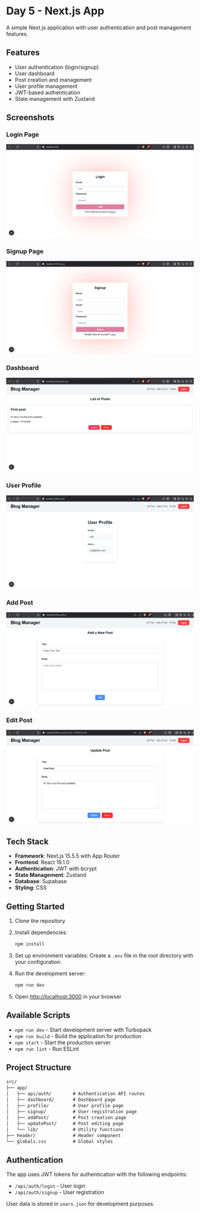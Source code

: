# Day 5 - Next.js App

A simple Next.js application with user authentication and post management features.

## Features

- User authentication (login/signup)
- User dashboard
- Post creation and management
- User profile management
- JWT-based authentication
- State management with Zustand

## Screenshots

### Login Page
![Login Page](./screenshots/login.png)

### Signup Page
![Signup Page](./screenshots/signup.png)

### Dashboard
![Dashboard](./screenshots/dashboard.png)

### User Profile
![User Profile](./screenshots/profile.png)

### Add Post
![Add Post](./screenshots/add-post.png)

### Edit Post
![Edit Post](./screenshots/edit.png)

## Tech Stack

- **Framework**: Next.js 15.5.5 with App Router
- **Frontend**: React 19.1.0
- **Authentication**: JWT with bcrypt
- **State Management**: Zustand
- **Database**: Supabase
- **Styling**: CSS

## Getting Started

1. Clone the repository
2. Install dependencies:
   ```bash
   npm install
   ```

3. Set up environment variables:
   Create a `.env` file in the root directory with your configuration.

4. Run the development server:
   ```bash
   npm run dev
   ```

5. Open [http://localhost:3000](http://localhost:3000) in your browser

## Available Scripts

- `npm run dev` - Start development server with Turbopack
- `npm run build` - Build the application for production
- `npm start` - Start the production server
- `npm run lint` - Run ESLint

## Project Structure

```
src/
├── app/
│   ├── api/auth/        # Authentication API routes
│   ├── dashboard/       # Dashboard page
│   ├── profile/         # User profile page
│   ├── signup/          # User registration page
│   ├── addPost/         # Post creation page
│   ├── updatePost/      # Post editing page
│   └── lib/             # Utility functions
├── header/              # Header component
└── globals.css          # Global styles
```

## Authentication

The app uses JWT tokens for authentication with the following endpoints:
- `/api/auth/login` - User login
- `/api/auth/signup` - User registration

User data is stored in `users.json` for development purposes.
